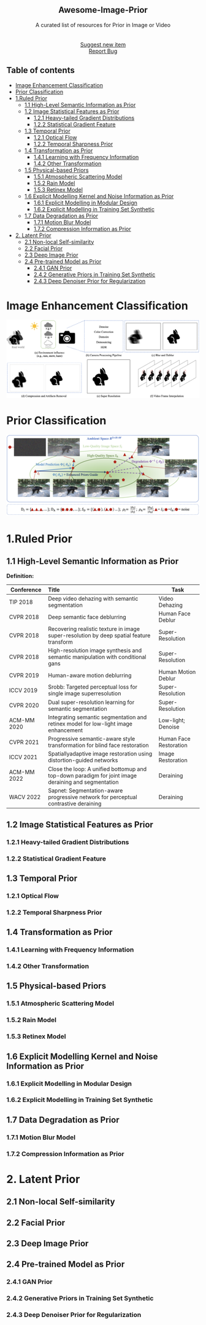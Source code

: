 <!--A curated list of resources for Image and Video Deblurring-->
<!-- PROJECT LOGO -->

<p align="center">
  <h2 align="center">Awesome-Image-Prior</h2>
  <p align="center">A curated list of resources for Prior in Image or Video 
    <br />
    <br />
    <br />
    <a href="https://github.com/yunfanLu/Awesome-Image-Prior/pulls/new">Suggest new item</a>
    <br />
    <a href="https://github.com/yunfanLu/Awesome-Image-Prior/issues/new">Report Bug</a>
  </p>
</p>

<h2>Table of contents</h2>

- [Image Enhancement Classification](#image-enhancement-classification)
- [Prior Classification](#prior-classification)
- [1.Ruled Prior](#1ruled-prior)
  - [1.1 High-Level Semantic Information as Prior](#11-high-level-semantic-information-as-prior)
  - [1.2 Image Statistical Features as Prior](#12-image-statistical-features-as-prior)
    - [1.2.1 Heavy-tailed Gradient Distributions](#121-heavy-tailed-gradient-distributions)
    - [1.2.2 Statistical Gradient Feature](#122-statistical-gradient-feature)
  - [1.3 Temporal Prior](#13-temporal-prior)
    - [1.2.1 Optical Flow](#121-optical-flow)
    - [1.2.2 Temporal Sharpness Prior](#122-temporal-sharpness-prior)
  - [1.4 Transformation as Prior](#14-transformation-as-prior)
    - [1.4.1 Learning with Frequency Information](#141-learning-with-frequency-information)
    - [1.4.2 Other Transformation](#142-other-transformation)
  - [1.5 Physical-based Priors](#15-physical-based-priors)
    - [1.5.1 Atmospheric Scattering Model](#151-atmospheric-scattering-model)
    - [1.5.2 Rain Model](#152-rain-model)
    - [1.5.3 Retinex Model](#153-retinex-model)
  - [1.6 Explicit Modelling Kernel and Noise Information as Prior](#16-explicit-modelling-kernel-and-noise-information-as-prior)
    - [1.6.1 Explicit Modelling in Modular Design](#161-explicit-modelling-in-modular-design)
    - [1.6.2 Explicit Modelling in Training Set Synthetic](#162-explicit-modelling-in-training-set-synthetic)
  - [1.7 Data Degradation as Prior](#17-data-degradation-as-prior)
    - [1.7.1 Motion Blur Model](#171-motion-blur-model)
    - [1.7.2 Compression Information as Prior](#172-compression-information-as-prior)
- [2. Latent Prior](#2-latent-prior)
  - [2.1 Non-local Self-similarity](#21-non-local-self-similarity)
  - [2.2 Facial Prior](#22-facial-prior)
  - [2.3 Deep Image Prior](#23-deep-image-prior)
  - [2.4 Pre-trained Model as Prior](#24-pre-trained-model-as-prior)
    - [2.4.1 GAN Prior](#241-gan-prior)
    - [2.4.2 Generative Priors in Training Set Synthetic](#242-generative-priors-in-training-set-synthetic)
    - [2.4.3 Deep Denoiser Prior for Regularization](#243-deep-denoiser-prior-for-regularization)

# Image Enhancement Classification
![](img/2-pipeline.png)
# Prior Classification
![](img/1-prior-application.png)

# 1.Ruled Prior

## 1.1 High-Level Semantic Information as Prior

**Definition:**

|Conference|Title|Task|
| ---- | :----------------------------------------------------------- | ---------- |
| TIP 2018 | Deep video dehazing with semantic segmentation              | Video Dehazing |
| CVPR 2018 | Deep semantic face deblurring | Human Face Deblur |
| CVPR 2018 | Recovering realistic texture in image super-resolution by deep spatial feature transform | Super-Resolution |
| CVPR 2018 | High-resolution image synthesis and semantic manipulation with conditional gans | Super-Resolution |
| CVPR 2019 | Human-aware motion deblurring | Human Motion Deblur |
| ICCV 2019 | Srobb: Targeted perceptual loss for single image superresolution | Super-Resolution |
| CVPR 2020 | Dual super-resolution learning for semantic segmentation | Super-Resolution |
| ACM-MM 2020 | Integrating semantic segmentation and retinex model for low-light image enhancement | Low-light; Denoise |
| CVPR 2021 | Progressive semantic-aware style transformation for blind face restoration | Human Face Restoration |
| ICCV 2021 | Spatiallyadaptive image restoration using distortion-guided networks | Image Restoration |
| ACM-MM 2022 | Close the loop: A unified bottomup and top-down paradigm for joint image deraining and segmentation | Deraining |
| WACV 2022 | Sapnet: Segmentation-aware progressive network for perceptual contrastive deraining | Deraining |

## 1.2 Image Statistical Features as Prior

### 1.2.1 Heavy-tailed Gradient Distributions

### 1.2.2 Statistical Gradient Feature

## 1.3 Temporal Prior

### 1.2.1 Optical Flow

### 1.2.2 Temporal Sharpness Prior

## 1.4 Transformation as Prior

### 1.4.1 Learning with Frequency Information

### 1.4.2 Other Transformation

## 1.5 Physical-based Priors

### 1.5.1 Atmospheric Scattering Model

### 1.5.2 Rain Model

### 1.5.3 Retinex Model

## 1.6 Explicit Modelling Kernel and Noise Information as Prior

### 1.6.1 Explicit Modelling in Modular Design

### 1.6.2 Explicit Modelling in Training Set Synthetic

## 1.7 Data Degradation as Prior

### 1.7.1 Motion Blur Model

### 1.7.2 Compression Information as Prior

# 2. Latent Prior

## 2.1 Non-local Self-similarity

## 2.2 Facial Prior

## 2.3 Deep Image Prior

## 2.4 Pre-trained Model as Prior

### 2.4.1 GAN Prior

### 2.4.2 Generative Priors in Training Set Synthetic

### 2.4.3 Deep Denoiser Prior for Regularization


